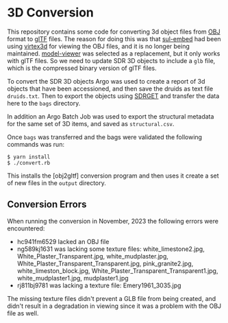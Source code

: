 # 3D Conversion

This repository contains some code for converting 3d object files from [OBJ] format to [glTF] files. The reason for doing this was that [sul-embed](https://github.com/sul-dlss/sul-embed) had been using [virtex3d] for viewing the OBJ files, and it is no longer being maintained. [model-viewer] was selected as a replacement, but it only works with glTF files. So we need to update SDR 3D objects to include a `glb` file, which is the compressed binary version of glTF files. 

To convert the SDR 3D objects Argo was used to create a report of 3d objects that have been accessioned, and then save the druids as text file `druids.txt`. Then to export the objects using [SDRGET] and transfer the data here to the `bags` directory.

In addition an Argo Batch Job was used to export the structural metadata for the same set of 3D items, and saved as `structural.csv`.

Once `bags` was transferred and the bags were validated the following commands was run:

```
$ yarn install
$ ./convert.rb
```

This installs the [obj2gltf] conversion program and then uses it create a set of new files in the `output` directory.


## Conversion Errors

When running the conversion in November, 2023 the following errors were encountered:

* hc941fm6529 lacked an OBJ file
* ng589kj1631 was lacking some texture files: white_limestone2.jpg, White_Plaster_Transparent.jpg, white_mudplaster.jpg, White_Plaster_Transparent_Transparent.jpg, pink_granite2.jpg, white_limeston_block.jpg, White_Plaster_Transparent_Transparent1.jpg, white_mudplaster1.jpg, mudplaster1.jpg
* rj811bj9781 was lacking a texture file: Emery1961_3035.jpg

The missing texture files didn't prevent a GLB file from being created, and didn't result in a degradation in viewing since it was a problem with the OBJ file as well.

[OBJ]: https://en.wikipedia.org/wiki/Wavefront_.obj_file
[glTF]: https://en.wikipedia.org/wiki/GlTF
[virtex3d]: https://github.com/edsilv/virtex
[model-viewer]: https://modelviewer.dev/
[SDRGET]: https://consul.stanford.edu/pages/viewpage.action?pageId=1646529897
